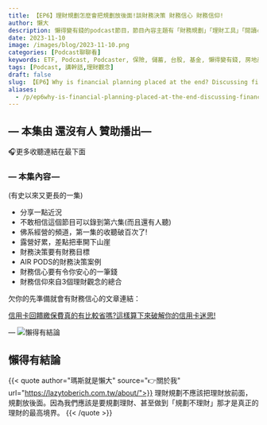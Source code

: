 ```yaml
---
title: 【EP6】理財規劃怎麼會把規劃放後面!談財務決策 財務信心 財務信仰!
author: 懶大
description: 懶得變有錢的podcast節目，節目內容主題有「財務規劃」「理財工具」「閱讀心得」「職涯與生活」，內容涵蓋了你與金錢會產生的所有關係。如果想要讓自己對「財務規劃」的本質有更進一步的認識，歡迎訂閱、追蹤、分享並歡迎進一步提出你的想法，讓更多人一起財務有規劃、快樂有方法。
date: 2023-11-10
image: /images/blog/2023-11-10.png
categories: [Podcast聊聊看]
keywords: ETF, Podcast, Podcaster, 保險, 儲蓄, 台股, 基金, 懶得變有錢, 房地產, 投資, 投資理財, 支出, 收入, 理財, 理財規劃, 瑪斯理財兩三事, 稅務, 總體經濟, 美股, 職涯心得, 股利收入, 複委託, 記帳, 讀書心得, 財務規劃, 財商, 貸款, 資產配置, 退休規劃, 開源節流
tags: [Podcast, 講幹話,理財觀念]
draft: false
slug: 【EP6】Why is financial planning placed at the end? Discussing financial decisions, financial confidence, and financial beliefs!
aliases:
  - /p/ep6why-is-financial-planning-placed-at-the-end-discussing-financial-decisions-financial-confidence-and-financial-beliefs/
---
```


## — 本集由 還沒有人 贊助播出—

🎧更多收聽連結在最下面

### — 本集內容 —
(有史以來又更長的一集)

- 分享一點近況
- 不敢相信這個節目可以錄到第六集(而且還有人聽)
- 佛系經營的頻道，第一集的收聽破百次了!
- 露營好累，差點把車開下山崖
- 財務決策要有財務目標
- AIR PODS的財務決策案例
- 財務信心要有令你安心的一筆錢
- 財務信仰來自3個理財觀念的總合

欠你的先準備就會有財務信心的文章連結：

[信用卡回饋繳保費真的有比較省嗎?這樣算下來破解你的信用卡迷思!](https://lazytoberich.com.tw/p/insuranceis-it-really-more-cost-effective-to-pay-insurance-premiums-with-credit-card-rewards-lets-break-down-this-credit-card-myth-and-find-out/)

—
![懶得有結論](/images/blog/lazytobeconclude.svg)
## 懶得有結論

{{< quote author="瑪斯就是懶大" source="👉關於我" url="https://lazytoberich.com.tw/about/">}}
理財規劃不應該把理財放前面，規劃放後面。因為我們應該是要規劃理財、甚至做到「規劃不理財」那才是真正的理財的最高境界。
{{< /quote >}}




